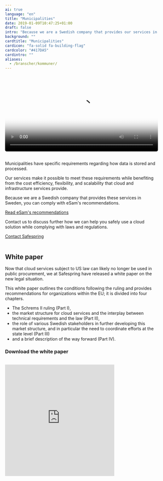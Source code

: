```yaml
---
ai: true
language: "en"
title: "Municipalities"
date: 2019-01-09T10:47:25+01:00
draft: false
intro: "Because we are a Swedish company that provides our services in Sweden, you can comply with eSam's recommendations."
background: ""
cardtitle: "Municipalities"
cardicon: "fa-solid fa-building-flag"
cardcolor: "#417DA5"
cardintro: ""
aliases:
  - /branscher/kommuner/
---
```

<video poster="/branscher/images/safespring_esam.jpg" width="100%" style="border-radius: 5px;" controls="true">
<source type="video/mp4" src="/branscher/images/safespring_esam.mp4">
<track src="/branscher/images/safespring_esam.vtt" kind="subtitles" srclang="sv" label="Svenska" default>
</video>
<br><br>
<div class="ingress"><p>Municipalities have specific requirements regarding how data is stored and processed. </p></div>

Our services make it possible to meet these requirements while benefiting from the cost efficiency, flexibility, and scalability that cloud and infrastructure services provide.

Because we are a Swedish company that provides these services in Sweden, you can comply with eSam's recommendations.

<a href="http://www.esamverka.se/stod-och-vagledning/rattsliga-uttalanden/rojande-och-molntjanster.html" id="text-button">Read eSam's recommendations</a>

Contact us to discuss further how we can help you safely use a cloud solution while complying with laws and regulations.

<a href="/kontakt" id="text-button">Contact Safespring</a><br><br>

## White paper

Now that cloud services subject to US law can likely no longer be used in public procurement, we at Safespring have released a white paper on the new legal situation.

This white paper outlines the conditions following the ruling and provides recommendations for organizations within the EU; it is divided into four chapters.

- The Schrems II ruling (Part I),
- the market structure for cloud services and the interplay between technical requirements and the law (Part II),
- the role of various Swedish stakeholders in further developing this market structure, and in particular the need to coordinate efforts at the state level (Part III)
- and a brief description of the way forward (Part IV).

<h3 id="download">Download the white paper</h3>

<br><iframe src="https://pages.upsales.com/9549u77a8afc208f84341af2a530953248804-frame" 		width="360" 		height="367" 		style="border:0"></iframe>